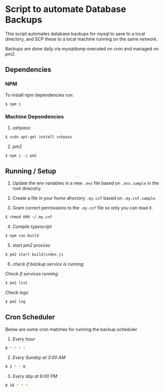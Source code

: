# Script to automate Database Backups

This script automates database backups for mysql to save to a local directory, and SCP these to a local machine running on the same network.

Backups are done daily via *mysqldump* executed on *cron* and managed on *pm2*.

## Dependencies

### NPM

To install npm dependencies run:

```bash
$ npm i
```

### Machine Dependencies

1. *sshpass*:

```bash
$ sudo apt-get install sshpass
```

2. *pm2*

```bash
$ npm i -g pm2
```

## Running / Setup

1. Update the env variables in a new `.env` file based on `.env.sample` in the root direcotry.

2. Create a file in your *home directory* `.my.cnf` based on `.my.cnf.sample`.

3. Grant correct permissions to the `.my.cnf` file so only you can read it.

```bash
$ chmod 600 ~/.my.cnf
```

4. *Compile typescript*

```bash
$ npm run build
```

5. *start pm2 process*

```bash
$ pm2 start build/index.js
```

6. *check if backup service is running*

_Check if services running_

```bash
$ pm2 list
```

_Check logs_

```bash
$ pm2 log
```

## Cron Scheduler

Below are some cron matches for running the backup scheduler

1. *Every hour*

```bash
0 * * * *
```

2. *Every Sunday at 3:00 AM*

```bash
0 3 * * 0
```

3. *Every day at 6:00 PM*

```bash
0 18 * * *
```

